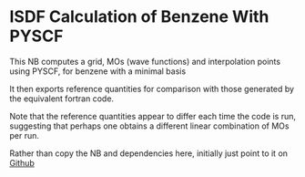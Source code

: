 #  ISDF Calculation of Benzene With PYSCF

This NB computes a grid, MOs (wave functions) and interpolation points using PYSCF, for benzene with a minimal basis

It then exports reference quantities for comparison with those generated by the equivalent fortran code.

Note that the reference quantities appear to differ each time the code is run, suggesting that perhaps one obtains a different linear combination of MOs per run.

Rather than copy the NB and dependencies here, initially just point to it on [Github](https://github.com/AlexBuccheri/isdf_prototypes/blob/main/jupyter/interpolation_points/isdf_export_terms.ipynb)
